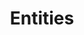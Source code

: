 ---
parent: Classes
grand_parent: Browse Testlink Model
title: Entities
has_children: true
nav_order: 1
layout: default
---